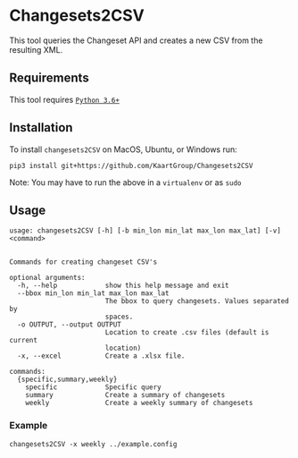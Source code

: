 # Changesets2CSV
This tool queries the Changeset API and creates a new CSV from the resulting XML.

## Requirements
This tool requires [`Python 3.6+`](https://www.python.org/downloads/)

## Installation
To install `changesets2CSV` on MacOS, Ubuntu, or Windows run:
```
pip3 install git+https://github.com/KaartGroup/Changesets2CSV
```
Note: You may have to run the above in a `virtualenv` or as `sudo`

## Usage
```
usage: changesets2CSV [-h] [-b min_lon min_lat max_lon max_lat] [-v] <command>
    

Commands for creating changeset CSV's

optional arguments:
  -h, --help            show this help message and exit
  --bbox min_lon min_lat max_lon max_lat
                        The bbox to query changesets. Values separated by
                        spaces.
  -o OUTPUT, --output OUTPUT
                        Location to create .csv files (default is current
                        location)
  -x, --excel           Create a .xlsx file.

commands:
  {specific,summary,weekly}
    specific            Specific query
    summary             Create a summary of changesets
    weekly              Create a weekly summary of changesets
```
### Example
`changesets2CSV -x weekly ../example.config`

